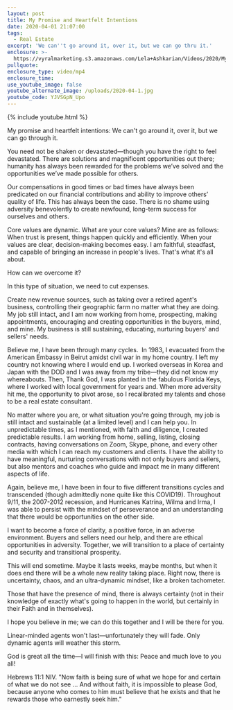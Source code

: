 ```yaml
---
layout: post
title: My Promise and Heartfelt Intentions
date: 2020-04-01 21:07:00
tags:
  - Real Estate
excerpt: 'We can''t go around it, over it, but we can go thru it.'
enclosure: >-
  https://vyralmarketing.s3.amazonaws.com/Lela+Ashkarian/Videos/2020/My+Promise+and+Heartfelt+Intentions.mp4
pullquote:
enclosure_type: video/mp4
enclosure_time:
use_youtube_image: false
youtube_alternate_image: /uploads/2020-04-1.jpg
youtube_code: YJVSGpN_Upo
---
```


{% include youtube.html %}

My promise and heartfelt intentions: We can't go around it, over it, but we can go through it.

You need not be shaken or devastated—though you have the right to feel devastated. There are solutions and magnificent opportunities out there; humanity has always been rewarded for the problems we’ve solved and the opportunities we’ve made possible for others.

Our compensations in good times or bad times have always been predicated on our financial contributions and ability to improve others’ quality of life. This has always been the case. There is no shame using adversity benevolently to create newfound, long-term success for ourselves and others.

Core values are dynamic. What are your core values? Mine are as follows: When trust is present, things happen quickly and efficiently. When your values are clear, decision-making becomes easy. I am faithful, steadfast, and capable of bringing an increase in people's lives. That's what it's all about.

How can we overcome it?

In this type of situation, we need to cut expenses.

Create new revenue sources, such as taking over a retired agent's business, controlling their geographic farm no matter what they are doing. My job still intact, and I am now working from home, prospecting, making appointments, encouraging and creating opportunities in the buyers, mind, and mine. My business is still sustaining, educating, nurturing buyers' and sellers' needs.

Believe me, I have been through many cycles.&nbsp; In 1983, I evacuated from the American Embassy in Beirut amidst civil war in my home country. I left my country not knowing where I would end up. I worked overseas in Korea and Japan with the DOD and I was away from my tribe—they did not know my whereabouts. Then, Thank God, I was planted in the fabulous Florida Keys, where I worked with local government for years and. When more adversity hit me, the opportunity to pivot arose, so I recalibrated my talents and chose to be a real estate consultant.&nbsp;

No matter where you are, or what situation you're going through, my job is still intact and sustainable (at a limited level) and I can help you. In unpredictable times, as I mentioned, with faith and diligence, I created predictable results. I am working from home, selling, listing, closing contracts, having conversations on Zoom, Skype, phone, and every other media with which I can reach my customers and clients. I have the ability to have meaningful, nurturing conversations with not only buyers and sellers, but also mentors and coaches who guide and impact me in many different aspects of life.

Again, believe me, I have been in four to five different transitions cycles and transcended (though admittedly none quite like this COVID19). Throughout 9/11, the 2007-2012 recession, and Hurricanes Katrina, Wilma and Irma, I was able to persist with the mindset of perseverance and an understanding that there would be opportunities on the other side.&nbsp;

I want to become a force of clarity, a positive force, in an adverse environment. Buyers and sellers need our help, and there are ethical opportunities in adversity. Together, we will transition to a place of certainty and security and transitional prosperity.

This will end sometime. Maybe it lasts weeks, maybe months, but when it does end there will be a whole new reality taking place. Right now, there is uncertainty, chaos, and an ultra-dynamic mindset, like a broken tachometer.

Those that have the presence of mind, there is always certainty (not in their knowledge of exactly what's going to happen in the world, but certainly in their Faith and in themselves).&nbsp;&nbsp;

I hope you believe in me; we can do this together and I will be there for you.

Linear-minded agents won't last—unfortunately they will fade. Only dynamic agents will weather this storm.&nbsp;

God is great all the time—I will finish with this: Peace and much love to you all\!

Hebrews 11:1 NIV. "Now faith is being sure of what we hope for and certain of what we do not see ... And without faith, it is impossible to please God, because anyone who comes to him must believe that he exists and that he rewards those who earnestly seek him."
